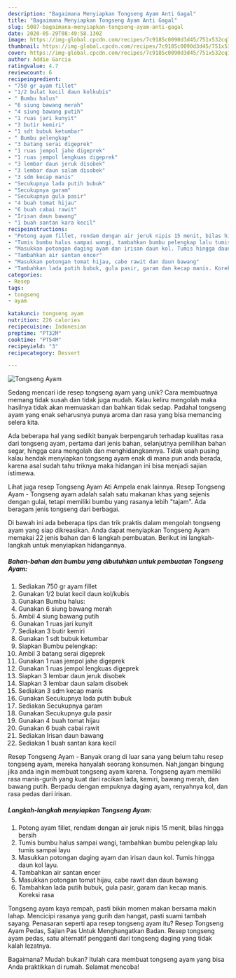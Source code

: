 ```yaml
---
description: "Bagaimana Menyiapkan Tongseng Ayam Anti Gagal"
title: "Bagaimana Menyiapkan Tongseng Ayam Anti Gagal"
slug: 5087-bagaimana-menyiapkan-tongseng-ayam-anti-gagal
date: 2020-05-29T08:49:58.130Z
image: https://img-global.cpcdn.com/recipes/7c9185c0090d3d45/751x532cq70/tongseng-ayam-foto-resep-utama.jpg
thumbnail: https://img-global.cpcdn.com/recipes/7c9185c0090d3d45/751x532cq70/tongseng-ayam-foto-resep-utama.jpg
cover: https://img-global.cpcdn.com/recipes/7c9185c0090d3d45/751x532cq70/tongseng-ayam-foto-resep-utama.jpg
author: Addie Garcia
ratingvalue: 4.7
reviewcount: 6
recipeingredient:
- "750 gr ayam fillet"
- "1/2 bulat kecil daun kolkubis"
- " Bumbu halus"
- "6 siung bawang merah"
- "4 siung bawang putih"
- "1 ruas jari kunyit"
- "3 butir kemiri"
- "1 sdt bubuk ketumbar"
- " Bumbu pelengkap"
- "3 batang serai digeprek"
- "1 ruas jempol jahe digeprek"
- "1 ruas jempol lengkuas digeprek"
- "3 lembar daun jeruk disobek"
- "3 lembar daun salam disobek"
- "3 sdm kecap manis"
- "Secukupnya lada putih bubuk"
- "Secukupnya garam"
- "Secukupnya gula pasir"
- "4 buah tomat hijau"
- "6 buah cabai rawit"
- "Irisan daun bawang"
- "1 buah santan kara kecil"
recipeinstructions:
- "Potong ayam fillet, rendam dengan air jeruk nipis 15 menit, bilas hingga bersih"
- "Tumis bumbu halus sampai wangi, tambahkan bumbu pelengkap lalu tumis sampai layu"
- "Masukkan potongan daging ayam dan irisan daun kol. Tumis hingga daun kol layu."
- "Tambahkan air santan encer"
- "Masukkan potongan tomat hijau, cabe rawit dan daun bawang"
- "Tambahkan lada putih bubuk, gula pasir, garam dan kecap manis. Koreksi rasa"
categories:
- Resep
tags:
- tongseng
- ayam

katakunci: tongseng ayam 
nutrition: 226 calories
recipecuisine: Indonesian
preptime: "PT32M"
cooktime: "PT54M"
recipeyield: "3"
recipecategory: Dessert

---
```



![Tongseng Ayam](https://img-global.cpcdn.com/recipes/7c9185c0090d3d45/751x532cq70/tongseng-ayam-foto-resep-utama.jpg)

Sedang mencari ide resep tongseng ayam yang unik? Cara membuatnya memang tidak susah dan tidak juga mudah. Kalau keliru mengolah maka hasilnya tidak akan memuaskan dan bahkan tidak sedap. Padahal tongseng ayam yang enak seharusnya punya aroma dan rasa yang bisa memancing selera kita.

Ada beberapa hal yang sedikit banyak berpengaruh terhadap kualitas rasa dari tongseng ayam, pertama dari jenis bahan, selanjutnya pemilihan bahan segar, hingga cara mengolah dan menghidangkannya. Tidak usah pusing kalau hendak menyiapkan tongseng ayam enak di mana pun anda berada, karena asal sudah tahu triknya maka hidangan ini bisa menjadi sajian istimewa.

Lihat juga resep Tongseng Ayam Ati Ampela enak lainnya. Resep Tongseng Ayam - Tongseng ayam adalah salah satu makanan khas yang sejenis dengan gulai, tetapi memiliki bumbu yang rasanya lebih &#34;tajam&#34;. Ada beragam jenis tongseng dari berbagai.


Di bawah ini ada beberapa tips dan trik praktis dalam mengolah tongseng ayam yang siap dikreasikan. Anda dapat menyiapkan Tongseng Ayam memakai 22 jenis bahan dan 6 langkah pembuatan. Berikut ini langkah-langkah untuk menyiapkan hidangannya.

<!--inarticleads1-->

##### Bahan-bahan dan bumbu yang dibutuhkan untuk pembuatan Tongseng Ayam:

1. Sediakan 750 gr ayam fillet
1. Gunakan 1/2 bulat kecil daun kol/kubis
1. Gunakan  Bumbu halus:
1. Gunakan 6 siung bawang merah
1. Ambil 4 siung bawang putih
1. Gunakan 1 ruas jari kunyit
1. Sediakan 3 butir kemiri
1. Gunakan 1 sdt bubuk ketumbar
1. Siapkan  Bumbu pelengkap:
1. Ambil 3 batang serai digeprek
1. Gunakan 1 ruas jempol jahe digeprek
1. Gunakan 1 ruas jempol lengkuas digeprek
1. Siapkan 3 lembar daun jeruk disobek
1. Siapkan 3 lembar daun salam disobek
1. Sediakan 3 sdm kecap manis
1. Gunakan Secukupnya lada putih bubuk
1. Sediakan Secukupnya garam
1. Gunakan Secukupnya gula pasir
1. Gunakan 4 buah tomat hijau
1. Gunakan 6 buah cabai rawit
1. Sediakan Irisan daun bawang
1. Sediakan 1 buah santan kara kecil


Resep Tongseng Ayam - Banyak orang di luar sana yang belum tahu resep tongseng ayam, mereka hanyalah seorang konsumen. Nah,jangan bingung jika anda ingin membuat tongseng ayam karena. Tongseng ayam memiliki rasa manis-gurih yang kuat dari racikan lada, kemiri, bawang merah, dan bawang putih. Berpadu dengan empuknya daging ayam, renyahnya kol, dan rasa pedas dari irisan. 

<!--inarticleads2-->

##### Langkah-langkah menyiapkan Tongseng Ayam:

1. Potong ayam fillet, rendam dengan air jeruk nipis 15 menit, bilas hingga bersih
1. Tumis bumbu halus sampai wangi, tambahkan bumbu pelengkap lalu tumis sampai layu
1. Masukkan potongan daging ayam dan irisan daun kol. Tumis hingga daun kol layu.
1. Tambahkan air santan encer
1. Masukkan potongan tomat hijau, cabe rawit dan daun bawang
1. Tambahkan lada putih bubuk, gula pasir, garam dan kecap manis. Koreksi rasa


Tongseng ayam kaya rempah, pasti bikin momen makan bersama makin lahap. Mencicipi rasanya yang gurih dan hangat, pasti suami tambah sayang. Penasaran seperti apa resep tongseng ayam itu? Resep Tongseng Ayam Pedas, Sajian Pas Untuk Menghangatkan Badan. Resep tongseng ayam pedas, satu alternatif pengganti dari tongseng daging yang tidak kalah lezatnya. 

Bagaimana? Mudah bukan? Itulah cara membuat tongseng ayam yang bisa Anda praktikkan di rumah. Selamat mencoba!
